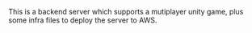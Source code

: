 This is a backend server which supports a mutiplayer unity game, plus some infra files
to deploy the server to AWS.